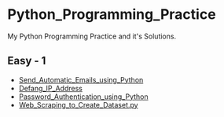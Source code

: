 # Python_Programming_Practice
My Python Programming Practice and it's Solutions.

## Easy - 1
- [Send_Automatic_Emails_using_Python](https://github.com/pandyaved98/Python_Programming_Practice/blob/main/Easy_1/Send_Automatic_Emails_using_Python.py)
- [Defang_IP_Address](https://github.com/pandyaved98/Python_Programming_Practice/blob/main/Easy_1/Defang_IP_Address.py)
- [Password_Authentication_using_Python](https://github.com/pandyaved98/Python_Programming_Practice/blob/main/Easy_1/Password_Authentication_using_Python.py)
- [Web_Scraping_to_Create_Dataset.py](https://github.com/pandyaved98/Python_Programming_Practice/blob/main/Easy_1/Web_Scraping_to_Create_Dataset.py)
